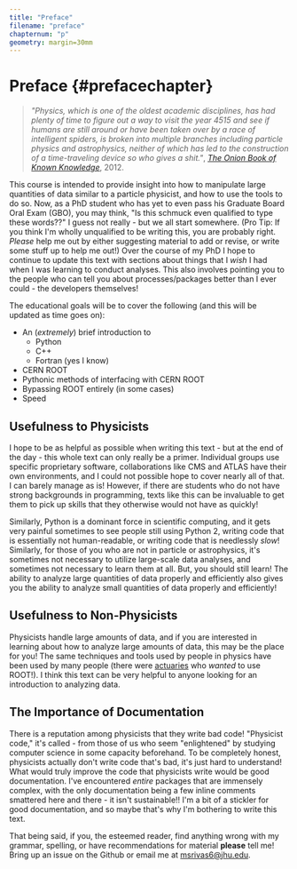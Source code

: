 ```yaml
---
title: "Preface"
filename: "preface"
chapternum: "p"
geometry: margin=30mm
---
```


# Preface {#prefacechapter}

>_"Physics, which is one of the oldest academic disciplines, has had plenty of time to figure out a way to visit the year 4515 and see if humans are still around or have been taken over by a race of intelligent spiders, is broken into multiple branches including particle physics and astrophysics, neither of which has led to the construction of a time-traveling device so who gives a shit."_, [*The Onion Book of Known Knowledge*](https://mathijs.info/files/ebooks/onion.pdf), 2012.

This course is intended to provide insight into how to manipulate large quantities of data similar to a particle physicist, and how to use the tools to do so. Now, as a PhD student who has yet to even pass his Graduate Board Oral Exam (GBO), you may think, "Is this schmuck even qualified to type these words??" I guess not really - but we all start somewhere. (Pro Tip: If you think I'm wholly unqualified to be writing this, you are probably right. *Please* help me out by either suggesting material to add or revise, or write some stuff up to help me out!) Over the course of my PhD I hope to continue to update this text with sections about things that I *wish* I had when I was learning to conduct analyses. This also involves pointing you to the people who can tell you about processes/packages better than I ever could - the developers themselves!

The educational goals will be to cover the following (and this will be updated as time goes on):

* An (*extremely*) brief introduction to
  * Python
  * C++
  * Fortran (yes I know)
* CERN ROOT
* Pythonic methods of interfacing with CERN ROOT
* Bypassing ROOT entirely (in some cases)
* Speed

## Usefulness to Physicists

I hope to be as helpful as possible when writing this text - but at the end of the day - this whole text can only really be a primer. Individual groups use specific proprietary software, collaborations like CMS and ATLAS have their own environments, and I could not possible hope to cover nearly all of that. I can barely manage as is! However, if there are students who do not have strong backgrounds in programming, texts like this can be invaluable to get them to pick up skills that they otherwise would not have as quickly!

Similarly, Python is a dominant force in scientific computing, and it gets very painful sometimes to see people still using Python 2, writing code that is essentially not human-readable, or writing code that is needlessly *slow*! Similarly, for those of you who are not in particle or astrophysics, it's sometimes not necessary to utilize large-scale data analyses, and sometimes not necessary to learn them at all. But, you should still learn! The ability to analyze large quantities of data properly and efficiently also gives you the ability to analyze small quantities of data properly and efficiently!

## Usefulness to Non-Physicists

Physicists handle large amounts of data, and if you are interested in learning about how to analyze large amounts of data, this may be the place for you! The same techniques and tools used by people in physics have been used by many people (there were [actuaries](https://www.casact.org/abstract/root-data-analysis-and-data-mining-tool-cern) who *wanted* to use ROOT!). I think this text can be very helpful to anyone looking for an introduction to analyzing data.

## The Importance of Documentation

There is a reputation among physicists that they write bad code! "Physicist code," it's called - from those of us who seem "enlightened" by studying computer science in some capacity beforehand. To be completely honest, physicists actually don't write code that's bad, it's just hard to understand! What would truly improve the code that physicists write would be good documentation. I've encountered *entire* packages that are immensely complex, with the only documentation being a few inline comments smattered here and there - it isn't sustainable!! I'm a bit of a stickler for good documentation, and so maybe that's why I'm bothering to write this text.

That being said, if you, the esteemed reader, find anything wrong with my grammar, spelling, or have recommendations for material **please** tell me! Bring up an issue on the Github or email me at [msrivas6@jhu.edu](mailto:msrivas6@jh.edu).